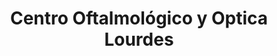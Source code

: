 ---
title: "Centro Oftalmológico y Optica Lourdes"
url: /quetzaltenango/centro-oftalmologico-y-optica-lourdes/
shop: óptico
---